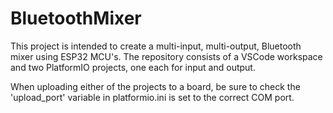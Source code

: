 # BluetoothMixer

This project is intended to create a multi-input, multi-output, Bluetooth mixer using ESP32 MCU's. The repository consists of a VSCode workspace and two PlatformIO projects, one each for input and output.

When uploading either of the projects to a board, be sure to check the 'upload_port' variable in platformio.ini is set to the correct COM port.
